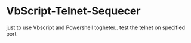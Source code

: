VbScript-Telnet-Sequecer
========================

just to use Vbscript and Powershell togheter.. test the telnet on specified port
